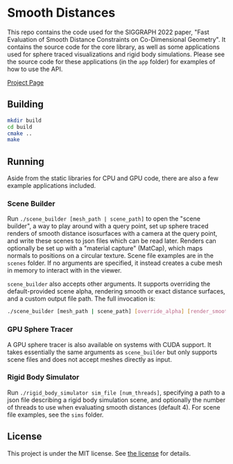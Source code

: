 # Smooth Distances

This repo contains the code used for the SIGGRAPH 2022 paper, "Fast Evaluation
of Smooth Distance Constraints on Co-Dimensional Geometry". It contains the
source code for the core library, as well as some applications used for sphere
traced visualizations and rigid body simulations. Please see the source code for
these applications (in the `app` folder) for examples of how to use the API.

[Project Page](https://www.dgp.toronto.edu/projects/smooth-distances/)

## Building
```bash
mkdir build
cd build
cmake ..
make
```

## Running

Aside from the static libraries for CPU and GPU code, there are also a few
example applications included.

### Scene Builder
Run `./scene_builder [mesh_path | scene_path]` to open the "scene builder", a
way to play around with a query point, set up sphere traced renders of smooth
distance isosurfaces with a camera at the query point, and write these scenes to
json files which can be read later. Renders can optionally be set up with a
"material capture" (MatCap), which maps normals to positions on a circular
texture. Scene file examples are in the `scenes` folder. If no arguments are
specified, it instead creates a cube mesh in memory to interact with in the
viewer.

`scene_builder` also accepts other arguments. It supports overriding the
default-provided scene alpha, rendering smooth or exact distance surfaces, and a
custom output file path. The full invocation is:
```bash
./scene_builder [mesh_path | scene_path] [override_alpha] [render_smooth_dist] [output_file]
```

### GPU Sphere Tracer

A GPU sphere tracer is also available on systems with CUDA support. It takes
essentially the same arguments as `scene_builder` but only supports scene files
and does not accept meshes directly as input.

### Rigid Body Simulator
Run `./rigid_body_simulator sim_file [num_threads]`, specifying a path to a
json file describing a rigid body simulation scene, and optionally the number of
threads to use when evaluating smooth distances (default 4). For scene file
examples, see the `sims` folder.

## License
This project is under the MIT license. See [the license](LICENSE) for details.
